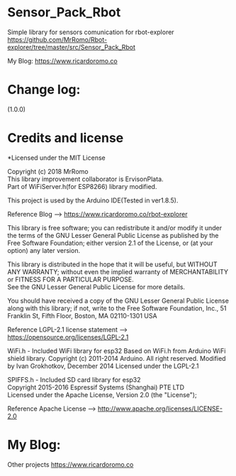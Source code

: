 # Sensor_Pack_Rbot
Simple library for sensors comunication for rbot-explorer
https://github.com/MrRomo/Rbot-explorer/tree/master/src/Sensor_Pack_Rbot

My Blog: https://www.ricardoromo.co
# Change log:
(1.0.0)  


# Credits and license
*Licensed under the MIT License

Copyright (c) 2018 MrRomo   
This library improvement collaborator is ErvisonPlata.  
Part of WiFiServer.h(for ESP8266) library modified.  

This project is used by the Arduino IDE(Tested in ver1.8.5).  

Reference Blog --> https://www.ricardoromo.co/rbot-explorer

This library is free software; you can redistribute it and/or modify it under the terms of the GNU Lesser General Public License as published by the Free Software Foundation; either version 2.1 of the License, or (at your option) any later version.  

This library is distributed in the hope that it will be useful, but WITHOUT ANY WARRANTY; without even the implied warranty of MERCHANTABILITY or FITNESS FOR A PARTICULAR PURPOSE.  
See the GNU Lesser General Public License for more details.  

You should have received a copy of the GNU Lesser General Public License along with this library; if not, write to the Free Software Foundation, Inc., 51 Franklin St, Fifth Floor, Boston, MA  02110-1301  USA  

Reference LGPL-2.1 license statement --> https://opensource.org/licenses/LGPL-2.1  

WiFi.h - Included WiFi library for esp32
Based on WiFi.h from Arduino WiFi shield library.
Copyright (c) 2011-2014 Arduino.  All right reserved.
Modified by Ivan Grokhotkov, December 2014
Licensed under the LGPL-2.1

SPIFFS.h - Included SD card library for esp32  
Copyright 2015-2016 Espressif Systems (Shanghai) PTE LTD  
Licensed under the Apache License, Version 2.0 (the "License");  

Reference Apache License --> http://www.apache.org/licenses/LICENSE-2.0  

# My Blog:
Other projects
https://www.ricardoromo.co
